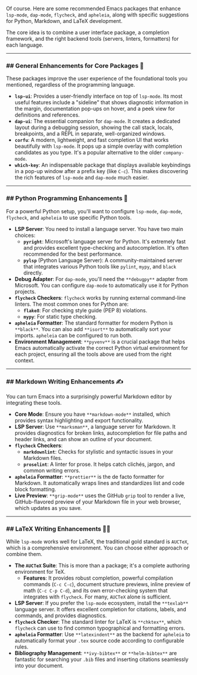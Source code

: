 Of course. Here are some recommended Emacs packages that enhance `lsp-mode`, `dap-mode`, `flycheck`, and `apheleia`, along with specific suggestions for Python, Markdown, and LaTeX development.

The core idea is to combine a user interface package, a completion framework, and the right backend tools (servers, linters, formatters) for each language.

---

### ## General Enhancements for Core Packages 🚀

These packages improve the user experience of the foundational tools you mentioned, regardless of the programming language.

* **`lsp-ui`**: Provides a user-friendly interface on top of `lsp-mode`. Its most useful features include a "sideline" that shows diagnostic information in the margin, documentation pop-ups on hover, and a peek view for definitions and references.
* **`dap-ui`**: The essential companion for `dap-mode`. It creates a dedicated layout during a debugging session, showing the call stack, locals, breakpoints, and a REPL in separate, well-organized windows.
* **`corfu`**: A modern, lightweight, and fast completion UI that works beautifully with `lsp-mode`. It pops up a simple overlay with completion candidates as you type. It's a popular alternative to the older `company-mode`.
* **`which-key`**: An indispensable package that displays available keybindings in a pop-up window after a prefix key (like `C-c`). This makes discovering the rich features of `lsp-mode` and `dap-mode` much easier.



---

### ## Python Programming Enhancements 🐍

For a powerful Python setup, you'll want to configure `lsp-mode`, `dap-mode`, `flycheck`, and `apheleia` to use specific Python tools.

* **LSP Server**: You need to install a language server. You have two main choices:
    * **`pyright`**: Microsoft's language server for Python. It's extremely fast and provides excellent type-checking and autocompletion. It's often recommended for the best performance.
    * **`pylsp`** (Python Language Server): A community-maintained server that integrates various Python tools like `pylint`, `mypy`, and `black` directly.
* **Debug Adapter**: For `dap-mode`, you'll need the `**debugpy**` adapter from Microsoft. You can configure `dap-mode` to automatically use it for Python projects.
* **`flycheck` Checkers**: `flycheck` works by running external command-line linters. The most common ones for Python are:
    * **`flake8`**: For checking style guide (PEP 8) violations.
    * **`mypy`**: For static type checking.
* **`apheleia` Formatter**: The standard formatter for modern Python is `**black**`. You can also add `**isort**` to automatically sort your imports. `apheleia` can be configured to run both.
* **Environment Management**: `**pyvenv**` is a crucial package that helps Emacs automatically activate the correct Python virtual environment for each project, ensuring all the tools above are used from the right context.

---

### ## Markdown Writing Enhancements ✍️

You can turn Emacs into a surprisingly powerful Markdown editor by integrating these tools.

* **Core Mode**: Ensure you have `**markdown-mode**` installed, which provides syntax highlighting and export functionality.
* **LSP Server**: Use `**marksman**`, a language server for Markdown. It provides diagnostics for broken links, autocompletion for file paths and header links, and can show an outline of your document.
* **`flycheck` Checkers**:
    * **`markdownlint`**: Checks for stylistic and syntactic issues in your Markdown files.
    * **`proselint`**: A linter for prose. It helps catch clichés, jargon, and common writing errors.
* **`apheleia` Formatter**: `**prettier**` is the de facto formatter for Markdown. It automatically wraps lines and standardizes list and code block formatting.
* **Live Preview**: `**grip-mode**` uses the GitHub `grip` tool to render a live, GitHub-flavored preview of your Markdown file in your web browser, which updates as you save.

---

### ## LaTeX Writing Enhancements 🧑‍🔬

While `lsp-mode` works well for LaTeX, the traditional gold standard is `AUCTeX`, which is a comprehensive environment. You can choose either approach or combine them.

* **The `AUCTeX` Suite**: This is more than a package; it's a complete authoring environment for TeX.
    * **Features**: It provides robust completion, powerful compilation commands (`C-c C-c`), document structure previews, inline preview of math (`C-c C-p C-d`), and its own error-checking system that integrates with `flycheck`. For many, `AUCTeX` alone is sufficient.
* **LSP Server**: If you prefer the `lsp-mode` ecosystem, install the `**texlab**` language server. It offers excellent completion for citations, labels, and commands, and provides diagnostics.
* **`flycheck` Checker**: The standard linter for LaTeX is `**chktex**`, which `flycheck` can use to find common typographical and formatting errors.
* **`apheleia` Formatter**: Use `**latexindent**` as the backend for `apheleia` to automatically format your `.tex` source code according to configurable rules.
* **Bibliography Management**: `**ivy-bibtex**` or `**helm-bibtex**` are fantastic for searching your `.bib` files and inserting citations seamlessly into your document.
